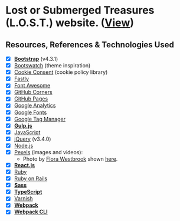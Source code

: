# Lost or Submerged Treasures (L.O.S.T.) website. ([View](https://www.lostorsubmergedtreasures.com))

## Resources, References & Technologies Used
- [x] [**Bootstrap**](https://getbootstrap.com/) (v4.3.1)
- [x] [Bootswatch](https://github.com/thomaspark/bootswatch) (theme inspiration)
- [x] [Cookie Consent](https://github.com/insites/cookieconsent) (cookie policy library)
- [x] [Fastly](https://www.fastly.com/)
- [x] [Font Awesome](https://fontawesome.com/)
- [x] [GitHub Corners](https://github.com/tholman/github-corners)
- [x] [GitHub Pages](https://pages.github.com/)
- [x] [Google Analytics](https://analytics.google.com/analytics/web/)
- [x] [Google Fonts](https://fonts.google.com/)
- [x] [Google Tag Manager](https://tagmanager.google.com/)
- [x] [**Gulp.js**](https://gulpjs.com/)
- [x] [JavaScript](https://www.javascript.com/)
- [x] [jQuery](https://jquery.com/) (v3.4.0)
- [x] [Node.js](https://nodejs.org/en/)
- [x] [Pexels](https://www.pexels.com) (images and videos):
	* Photo by [Flora Westbrook](https://www.pexels.com/@flora-westbrook-820907) shown [here](https://www.pexels.com/photo/grayscale-photo-of-body-of-water-2574614).
- [x] [**React.js**](https://reactjs.org/)
- [x] [Ruby](https://www.ruby-lang.org/en/)
- [x] [Ruby on Rails](https://rubyonrails.org/)
- [x] [**Sass**](https://sass-lang.com/)
- [x] [**TypeScript**](https://www.typescriptlang.org/)
- [x] [Varnish](http://varnish-cache.org/)
- [x] [**Webpack**](https://webpack.js.org/)
- [x] [**Webpack CLI**](https://webpack.js.org/api/cli/)